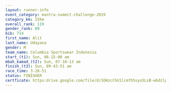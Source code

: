 ```yaml
---
layout: runner-info 
event_category: mantra-summit-challenge-2019 
category_km: 15km 
overall_rank: 119
gender_rank: 89
bib: 714
first_name: Alit
last_name: Udayana
gender: M
team_name: Columbia Sportswear Indonesia
start_(t1): Sun, 06-15-00 am
mbah_kamad_(t2): Sun, 07-10-13 am
finish_(t3): Sun, 09-43-51 am
race_time: 3-28-51
status: FINISHER
certficate: https:drive.google.com/file/d/1OHzcChU1lcmfOSsyo5LsB-wbdzlpwxkz/view?usp=sharing
---
```

